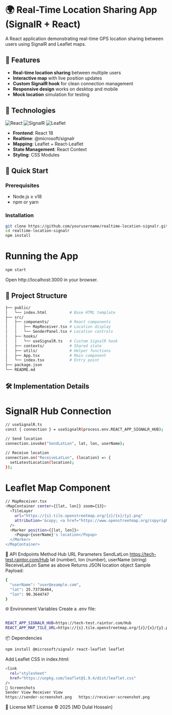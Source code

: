# 🌍 Real-Time Location Sharing App (SignalR + React)

A React application demonstrating real-time GPS location sharing between users using SignalR and Leaflet maps.

## 🎯 Features

- **Real-time location sharing** between multiple users
- **Interactive map** with live position updates
- **Custom SignalR hook** for clean connection management
- **Responsive design** works on desktop and mobile
- **Mock location** simulation for testing

## 🔧 Technologies

![React](https://img.shields.io/badge/-React-61DAFB?logo=react&logoColor=white)
![SignalR](https://img.shields.io/badge/-SignalR-%235C2D91?logo=.net&logoColor=white)
![Leaflet](https://img.shields.io/badge/-Leaflet-199900?logo=leaflet&logoColor=white)

- **Frontend**: React 18
- **Realtime**: @microsoft/signalr
- **Mapping**: Leaflet + React-Leaflet
- **State Management**: React Context
- **Styling**: CSS Modules

## 🚀 Quick Start

### Prerequisites
- Node.js ≥ v18
- npm or yarn

### Installation
```bash
git clone https://github.com/yourusername/realtime-location-signalr.git
cd realtime-location-signalr
npm install
```
# Running the App
```bash
npm start
```

Open http://localhost:3000 in your browser.

## 📁 Project Structure
```bash
├── public/
│   └── index.html          # Base HTML template
├── src/
│   ├── components/         # React components
│   │   ├── MapReceiver.tsx # Location display
│   │   └── SenderPanel.tsx # Location controls
│   ├── hooks/
│   │   └── useSignalR.ts   # Custom SignalR hook
│   ├── contexts/           # Shared state
│   ├── utils/              # Helper functions
│   ├── App.tsx             # Main component
│   └── index.tsx           # Entry point
├── package.json
└── README.md
```
## 🛠️ Implementation Details
# SignalR Hub Connection
```bash
// useSignalR.ts
const { connection } = useSignalR(process.env.REACT_APP_SIGNALR_HUB);

// Send location
connection.invoke("SendLatLon", lat, lon, userName);

// Receive location
connection.on("ReceiveLatLon", (location) => {
  setLatestLocation(location);
});
```
# Leaflet Map Component
```bash
// MapReceiver.tsx
<MapContainer center={[lat, lon]} zoom={13}>
  <TileLayer
    url="https://{s}.tile.openstreetmap.org/{z}/{x}/{y}.png"
    attribution='&copy; <a href="https://www.openstreetmap.org/copyright">OpenStreetMap</a>'
  />
  <Marker position={[lat, lon]}>
    <Popup>{userName}'s location</Popup>
  </Marker>
</MapContainer>
```
📡 API Endpoints
Method	Hub URL	Parameters
SendLatLon	https://tech-test.raintor.com/Hub	lat (number), lon (number), userName (string)
ReceiveLatLon	Same as above	Returns JSON location object
Sample Payload:
```bash
{
  "userName": "user@example.com",
  "lat": 25.73736464,
  "lon": 90.3644747
}
```
🌐 Environment Variables
Create a .env file:
```bash

REACT_APP_SIGNALR_HUB=https://tech-test.raintor.com/Hub
REACT_APP_MAP_TILE_URL=https://{s}.tile.openstreetmap.org/{z}/{x}/{y}.png
```
📦 Dependencies
```bash
npm install @microsoft/signalr react-leaflet leaflet
```
Add Leaflet CSS in index.html:

```bash
<link
  rel="stylesheet"
  href="https://unpkg.com/leaflet@1.9.4/dist/leaflet.css"
/>
📸 Screenshots
Sender View	Receiver View
https://sender-screenshot.png	https://receiver-screenshot.png
```
📄 License
MIT License © 2025 [MD Dulal Hossain]
